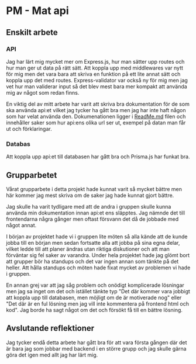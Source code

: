 # PM - Mat api

## Enskilt arbete

### API
Jag har lärt mig mycket mer om Express.js, hur man sätter upp routes och hur man ger ut data på rätt sätt. Att koppla upp med middlewares var nytt för mig men det vara bara att skriva en funktion på ett lite annat sätt och koppla upp det med routes. Express-validator var också ny för mig men jag vet hur man validerar input så det blev mest bara mer kompakt att använda mig av något som redan finns.

En viktig del av mitt arbete har varit att skriva bra dokumentation för de som ska använda api:et vilket jag tycker ha gått bra men jag har inte haft någon som har velat använda den. Dokumenationen ligger i [ReadMe.md](ReadMe.md) filen och innehåller saker som hur api:ens olika url ser ut, exempel på datan man får ut och förklaringar.

### Databas
Att koppla upp api:et till databasen har gått bra och Prisma.js har funkat bra. 

## Grupparbetet
Vårat grupparbete i detta projekt hade kunnat varit så mycket bättre men här kommer jag mest skriva om de saker jag hade kunnat gjort bättre. 

Jag skulle ha varit tydligare med att de andra i gruppen skulle kunna använda min dokumentation innan api:et ens släpptes. Jag nämnde det till frontendarna några gånger men oftast försvann det då de jobbade med något annat. 

I början av projektet hade vi i gruppen lite möten så alla kände att de kunde jobba till en början men sedan fortsatte alla att jobba på sina egna delar, vilket ledde till att planer ändras utan riktiga diskutioner och att man förväntar sig fel saker av varandra. Under hela projektet hade jag glömt bort att grupper bör ha standups och det var ingen annan som tänkte på det heller. Att hålla standups och möten hade fixat mycket av problemen vi hade i gruppen.

En annan grej var att jag såg problem och onödigt komplicerade lösningar men jag sa inget om det och istället tänkte typ "Det där kommer vara jobbigt att koppla upp till databasen, men möjligt om de är motiverade nog" eller "Det där är en ful lösning men jag vill inte kommentera på frontend html och kod". Jag borde ha sagt något om det och försökt få till en bättre lösning.

<!-- Jag tyckte också att det var lite för mycket lathet och grupp-tiktok kollande på lektionerna hos frontendarna -->

## Avslutande reflektioner
Jag tycker endå detta arbete har gått bra för att vara första gången där det är bara jag som jobbar med backend i en större grupp och jag skulle gärna göra det igen med allt jag har lärt mig. 